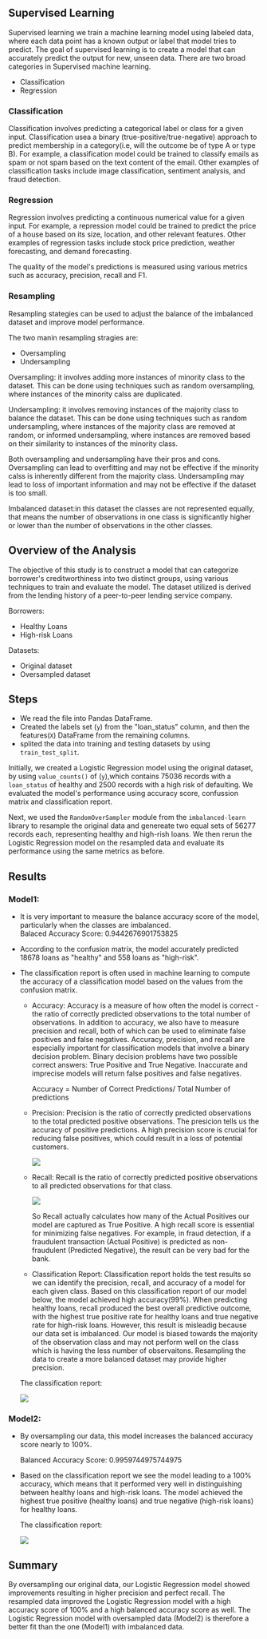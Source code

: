 ## Supervised Learning
Supervised learning we train a machine learning model using labeled data, where each data point has a known output or label that model tries to predict. The goal of supervised learning is to create a model that can accurately predict the output for new, unseen data.
There are two broad categories in Supervised machine learning.
  - Classification
  - Regression

### Classification
Classification involves predicting a categorical label or class for a given input. Classification usea a binary (true-positive/true-negative) approach to predict membership in a category(i.e, will the outcome be of type A or type B). For example, a classification model could be trained to classify emails as spam or not spam based on the text content of the email. Other examples of classification tasks include image classification, sentiment analysis, and fraud detection.

### Regression
Regression involves predicting a continuous numerical value for a given input. For example, a repression model could be trained to predict the price of a house based on its size, location, and other relevant features. Other examples of regression tasks include stock price prediction, weather forecasting, and demand forecasting.

The quality of the model's predictions is measured using various metrics such as accuracy, precision, recall and F1.

### Resampling
Resampling stategies can be used to adjust the balance of the imbalanced dataset and improve model performance.

The two manin resampling stragies are:
  - Oversampling
  - Undersampling

Oversampling: it involves adding more instances of minority class to the dataset. This can be done using techniques such as random oversampling, where instances of the minority calss are duplicated. 

Undersampling: it involves removing instances of the majority class to balance the dataset. This can be done using techniques such as random undersampling, where instances of the majority class are removed at random, or informed undersampling, where instances are removed based on their similarity to instances of the minority class.

Both oversampling and undersampling have their pros and cons. Oversampling can lead to overfitting and may not be effective if the minority calss is inherently different from the majority class. Undersampling may lead to loss of important information and may not be effective if the dataset is too small.

Imbalanced dataset:in this dataset the classes are not represented equally, that means the number of observations in one class is significantly higher or lower than the number of observations in the other classes.

## Overview of the Analysis

The objective of this study is to construct a model that can categorize borrower's creditworthiness into two distinct groups, using various techniques to train and evaluate the model. The dataset utilized is derived from the lending history of a peer-to-peer lending service company.

Borrowers: 
  - Healthy Loans
  - High-risk Loans

Datasets: 
  - Original dataset
  - Oversampled dataset

## Steps
  - We read the file into Pandas DataFrame.
  - Created the labels set (`y`) from the "loan_status" column, and then the features(`X`) DataFrame from the remaining columns.
  - splited the data into training and testing datasets by using `train_test_split`.

Initially, we created a Logistic Regression model using the original dataset, by using `value_counts()` of (`y`),which contains 75036 records with a `loan_status` of healthy and 2500 records with a high risk of defaulting. We evaluated the model's performance using accuracy score, confussion matrix and classification report.

Next, we used the `RandomOverSampler` module from the `imbalanced-learn` library to resample the original data and genereate two equal sets of 56277 records each, representing healthy and high-rish loans. We then rerun the Logistic Regression model on the resampled data and evaluate its performance using the same metrics as before.

## Results

### Model1: 
  - It is very important to measure the balance accuracy score of the model, particularly when the classes are imbalanced.  
  Balaced Accuracy Score: 0.9442676901753825

  - According to the confusion matrix, the model accurately predicted 18678 loans as "healthy" and 558 loans as "high-risk".

  - The classification report is often used in machine learning to compute the accuracy of a classification model based on the values from the confusion matrix.

    - Accuracy: Accuracy is a measure of how often the model is correct - the ratio of correctly predicted observations to the total number of observations. In addition to accuracy, we also have to measure precision and recall, both of which can be used to eliminate false positives and false negatives. Accuracy, precision, and recall are especially important for classification models that involve a binary decision problem. Binary decision problems have two possible correct answers: True Positive and True Negative. Inaccurate and imprecise models will return false positives and false negatives.
     
      Accuracy = Number of Correct Predictions/ Total Number of predictions

    - Precision: Precision is the ratio of correctly predicted observations to the total predicted positive observations. The presicion tells us the accuracy of positive predictions. A high precision score is crucial for reducing false positives, which could result in a loss of potential customers. 

      ![](./Credit_Risk/Images/precision.png)

    - Recall: Recall is the ratio of correctly predicted positive observations to all predicted observations for that class. 

      ![](./Credit_Risk/Images/Recall.png)

      So Recall actually calculates how many of the Actual Positives our model are captured as True Positive. A high recall score is essential for minimizing false negatives. For example, in fraud detection, if a fraudulent transaction (Actual Positive) is predicted as non-fraudulent (Predicted Negative), the result can be very bad for the bank.
                  
    - Classification Report: Classification report holds the test results so we can identify the precision, recall, and accuracy of a model for each given class. 
    Based on this classification report of our model below, the model achieved high accuracy(99%). When predicting healthy loans, recall produced the best overall predictive outcome, with the highest true positive rate for healthy loans and true negative rate for high-risk loans. However, this result is misleadig because our data set is imbalanced. Our model is biased towards the majority of the observation class and may not perform well on the class which is having the less number of observaitons. Resampling the data to create a more balanced dataset may provide higher precision.

    The classification report:

    ![](./Credit_Risk/Images/cr1.png)

  

### Model2:

  - By oversampling our data, this model increases the balanced accuracy score nearly to 100%. 

    Balanced Accuracy Score: 0.9959744975744975

  - Based on the classification report we see the model leading to a 100% accuracy, which means that it performed very well in distinguishing between healthy loans and high-risk loans. The model achieved the highest true positive (healthy loans) and true negative (high-risk loans) for healthy loans. 

    The classification report:

    ![](./Credit_Risk/Images/cr2.png)

## Summary

By oversampling our original data, our Logistic Regression model showed improvements resulting in higher precision and perfect recall. The resampled data improved the Logistic Regression model with a high accuracy score of 100% and a high balanced accuracy score as well. The Logistic Regression model with oversampled data (Model2) is therefore a better fit than the one (Model1) with imbalanced data.





